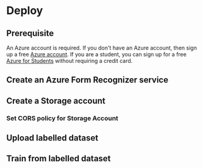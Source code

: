 # Deploy

## Prerequisite

An Azure account is required. If you don't have an Azure account, then sign up a free [Azure account](https://azure.microsoft.com/free/). If you are a student, you can sign up for a free [Azure for Students](https://azure.microsoft.com/free/students/) without requiring a credit card.

## Create an Azure Form Recognizer service

## Create a Storage account

### Set CORS policy for Storage Account

## Upload labelled dataset

## Train from labelled dataset
